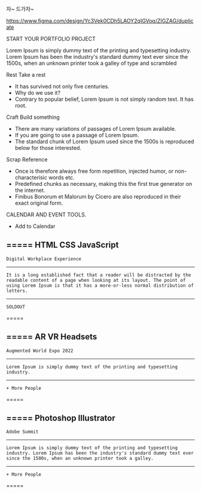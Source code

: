 자~ 드가자~

https://www.figma.com/design/Yc3Vek0CDh5LAOY2qIGVoq/ZIGZAG/duplicate

START YOUR
PORTFOLIO
PROJECT

Lorem Ipsum is simply dummy text of the printing and typesetting industry. Lorem Ipsum has been the industry's standard dummy text ever since the 1500s, when an unknown printer took a galley of type and scrambled

Rest
Take a rest
- It has survived not only five centuries.
- Why do we use it?
- Contrary to popular belief, Lorem Ipsum is not simply random text. It has root.

Craft
Build something
- There are many variations of passages of Lorem Ipsum available.
- If you are going to use a passage of Lorem Ipsum.
- The standard chunk of Lorem Ipsum used since the 1500s is reproduced below for those interested.

Scrap
Reference
- Once is therefore always free form repetition, injected humor, or non-characterisic words etc.
- Predefined chunks as necessary, making this the first true generator on the internet.
- Finibus Bonorum et Malorum by Cicero are also reproduced in their exact original form.


CALENDAR AND
EVENT TOOLS.

+ Add to Calendar

===== 
    HTML CSS JavaScript
-----
    Digital Workplace Experience
-----
    It is a long established fact that a reader will be distracted by the readable content of a page when looking at its layout. The point of using Lorem Ipsum is that it has a more-or-less normal distribution of letters.
-----
    SOLDOUT
===== 

===== 
    AR VR Headsets
-----
    Augmented World Expo 2022
-----
    Lorem Ipsum is simply dummy text of the printing and typesetting industry.
-----
    + More People
===== 

===== 
    Photoshop Illustrator
----
    Adobe Summit
----
    Lorem Ipsum is simply dummy text of the printing and typesetting industry. Lorem Ipsum has been the industry's standard dummy text ever since the 1500s, when an unknown printer took a galley.
----
    + More People
===== 

